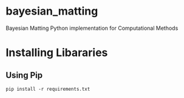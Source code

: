 # bayesian_matting
Bayesian Matting Python implementation for Computational Methods

# Installing Libararies
## Using Pip
```
pip install -r requirements.txt
```
